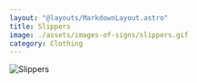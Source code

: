 ```yaml
---
layout: "@layouts/MarkdownLayout.astro"
title: Slippers
image: ./assets/images-of-signs/slippers.gif
category: Clothing
---
```


![Slippers](@signs/slippers.gif)

